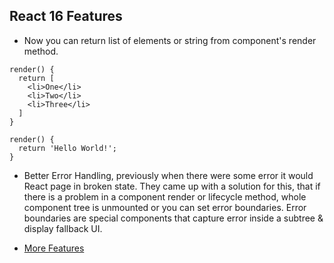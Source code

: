 ## React 16 Features

* Now you can return list of elements or string from component's render method. 

```
render() {
  return [
    <li>One</li>
    <li>Two</li>
    <li>Three</li>
  ]
}

render() {
  return 'Hello World!';
}
```

* Better Error Handling, previously when there were some error it would React page in broken state. They came up with a solution for this, that if there is a problem in a component render or lifecycle method, whole component tree is unmounted or you can set error boundaries. Error boundaries are special components that capture error inside a subtree & display fallback UI.

* [More Features](https://reactjs.org/blog/2017/09/26/react-v16.0.html)
